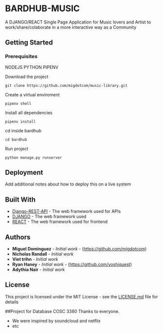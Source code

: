 # BARDHUB-MUSIC

A DJANGO/REACT Single Page Application for Music lovers and Artist to work/share/colaborate in a more interactive way as a Community 

## Getting Started


### Prerequisites
NODEJS
PYTHON
PIPENV

Download the project
```
git clone https://github.com/migdotcom/music-library.git
```
Create a virtual enviroment 
```
pipenv shell
```

Install all dependencies

```
pipenv install
```

cd  inside bardhub
```
cd bardhub
```

Run project 
```
python manage.py runserver
```


## Deployment

Add additional notes about how to deploy this on a live system

## Built With

* [Django-REST-API](https://www.django-rest-framework.org) - The web framework used for APIs
* [DJANGO](https://docs.djangoproject.com/en/3.0/) - The web framework used 
* [REACT](https://reactjs.org) - The web framework used for frontend


## Authors

* **Miguel Dominguez** - *Initial work* - (https://github.com/migdotcom)
* **Nicholas Randall** - *Initial work* 
* **Viet trihn** - *Initial work*
* **Ryan Haney** - *Initial work* - (https://github.com/yoshiquest)
* **Adythia Nair** - *Initial work* 

## License

This project is licensed under the MIT License - see the [LICENSE.md](LICENSE.md) file for details

##Project for Database COSC 3380 Thanks to everyone.


* We were inspired by soundcloud and netflix
* etc
